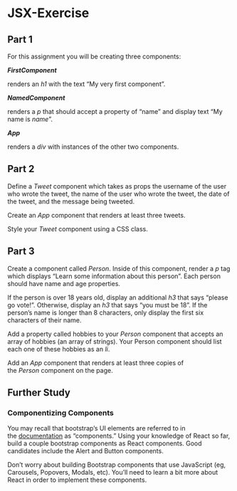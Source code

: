 # JSX-Exercise
## **Part 1**

For this assignment you will be creating three components:

***FirstComponent***

renders an *h1* with the text “My very first component”.

***NamedComponent***

renders a *p* that should accept a property of “name” and display text “My name is *name*”.

***App***

renders a *div* with instances of the other two components.

## **Part 2**

Define a *Tweet* component which takes as props the username of the user who wrote the tweet, the name of the user who wrote the tweet, the date of the tweet, and the message being tweeted.

Create an *App* component that renders at least three tweets.

Style your *Tweet* component using a CSS class.

## **Part 3**

Create a component called *Person*. Inside of this component, render a *p* tag which displays “Learn some information about this person”. Each person should have name and age properties.

If the person is over 18 years old, display an additional *h3* that says “please go vote!”. Otherwise, display an *h3* that says “you must be 18”. If the person’s name is longer than 8 characters, only display the first six characters of their name.

Add a property called hobbies to your *Person* component that accepts an array of hobbies (an array of strings). Your Person component should list each one of these hobbies as an *li*.

Add an *App* component that renders at least three copies of the *Person* component on the page.

## **Further Study**

### **Componentizing Components**

You may recall that bootstrap’s UI elements are referred to in the [documentation](https://getbootstrap.com/docs/4.3/components/alerts/) as “components.” Using your knowledge of React so far, build a couple bootstrap components as React components. Good candidates include the Alert and Button components.

Don’t worry about building Bootstrap components that use JavaScript (eg, Carousels, Popovers, Modals, etc). You’ll need to learn a bit more about React in order to implement these components.
